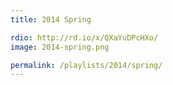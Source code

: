 ```yaml
---
title: 2014 Spring

rdio: http://rd.io/x/QXaYuDPcHXo/
image: 2014-spring.png

permalink: /playlists/2014/spring/
---
```

